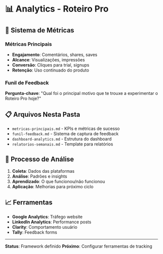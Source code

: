 # 📊 Analytics - Roteiro Pro

## 🎯 Sistema de Métricas

### Métricas Principais
- **Engajamento**: Comentários, shares, saves
- **Alcance**: Visualizações, impressões
- **Conversão**: Cliques para trial, signups
- **Retenção**: Uso continuado do produto

### Funil de Feedback
**Pergunta-chave**: "Qual foi o principal motivo que te trouxe a experimentar o Roteiro Pro hoje?"

## 📋 Arquivos Nesta Pasta

- `metricas-principais.md` - KPIs e métricas de sucesso
- `funil-feedback.md` - Sistema de captura de feedback
- `dashboard-analytics.md` - Estrutura do dashboard
- `relatorios-semanais.md` - Template para relatórios

## 🔄 Processo de Análise

1. **Coleta**: Dados das plataformas
2. **Análise**: Padrões e insights
3. **Aprendizado**: O que funcionou/não funcionou
4. **Aplicação**: Melhorias para próximo ciclo

## 📈 Ferramentas

- **Google Analytics**: Tráfego website
- **LinkedIn Analytics**: Performance posts
- **Clarity**: Comportamento usuário
- **Tally**: Feedback forms

---

**Status**: Framework definido
**Próximo**: Configurar ferramentas de tracking